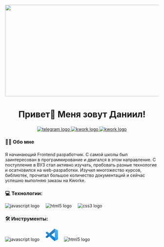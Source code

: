 <br clear="both">

<div align="center">
  <img height="300" width="600" src="https://user-images.githubusercontent.com/74038190/212750155-3ceddfbd-19d3-40a3-87af-8d329c8323c4.gif"  />
</div>

###

<h1 align="center">Привет👋 Меня зовут Даниил!</h1>

###

<div align="center">
  <a href="https://t.me/Zer1l" target="_blank"> 
    <img src="https://img.shields.io/static/v1?message=Telegram&logo=telegram&label=&color=2CA5E0&logoColor=white&labelColor=&style=for-the-badge" height="25" alt="telegram logo"  />
  </a>
  <a href="https://kwork.ru/user/zer1l" target="_blank"> 
    <img src="https://sun1-90.userapi.com/s/v1/ig2/u0YJNA8GKehbnIv2McsXyPUXWgkzMttiGGy-SPHRFTWhNknoCUDB0O6DkuioUboalXujGNUkVGj5cfNa6S2HMjzq.jpg?size=409x409&quality=95&crop=51,51,409,409&ava=1" height="25" alt="kwork logo"  />
    <img src="https://img.shields.io/static/v1?message=MY KWORK&logo=kwork&label=&color=252525&logoColor=white&labelColor=&style=for-the-badge" height="25" alt="kwork logo"  />
  </a>
</div>

###

<h3 align="left">👩‍💻  Обо мне</h3>

###

<p align="left">Я начинающий Frontend разработчик. С самой школы был заинтересован в программирование и двигался в этом направление. С поступление в ВУЗ стал активно изучать, пробовать разные технологие и осатновился на web-разработки. Изучил многожество курсов, библиотек, прочитал большое количество документаций и сейчас успешно выполняю заказы на Kworke.
</p>

<h3 align="left">💻 Технологии:</h3>


<div align="left">
 <img src="https://cdn.jsdelivr.net/gh/devicons/devicon/icons/javascript/javascript-original.svg" height="40" alt="javascript logo"  />
  <img width="12" />
  <img src="https://cdn.jsdelivr.net/gh/devicons/devicon/icons/html5/html5-original.svg" height="40" alt="html5 logo"  />
  <img width="12" />
  <img src="https://cdn.jsdelivr.net/gh/devicons/devicon/icons/css3/css3-original.svg" height="40" alt="css3 logo"  />
  <img width="12" />
</div>

<h3 align="left">🛠 Инструменты:</h3>


<div align="left">
  
 <img src="https://www.adobe.com/cc-shared/assets/img/product-icons/svg/photoshop-64.svg" height="40" alt="javascript logo"  />
  <img width="12" />
   <img src="https://raw.githubusercontent.com/LinbuduLab/pnpm-vscode-helper/main/assets/vscode-logo-forked.png?raw=true" height="40" alt="css3 logo"  />
  <img width="12" />
  <img src="https://i.pinimg.com/originals/17/06/c9/1706c9f16bd08eb5e03f1df3e0a94a1c.png" height="40" alt="html5 logo"  />
  <img width="12" />
 
</div>

###

